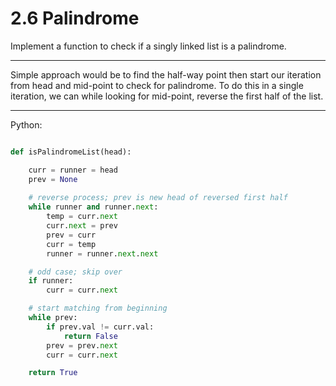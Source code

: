 # 2.6 Palindrome

Implement a function to check if a singly linked list is a palindrome.

---

Simple approach would be to find the half-way point then start our iteration
from head and mid-point to check for palindrome. To do this in a single
iteration, we can while looking for mid-point, reverse the first half of the
list.

---

Python:

```python

def isPalindromeList(head):

    curr = runner = head
    prev = None
    
    # reverse process; prev is new head of reversed first half
    while runner and runner.next:
        temp = curr.next
        curr.next = prev
        prev = curr
        curr = temp
        runner = runner.next.next

    # odd case; skip over
    if runner:
        curr = curr.next

    # start matching from beginning
    while prev:
        if prev.val != curr.val:
            return False
        prev = prev.next
        curr = curr.next

    return True
```


